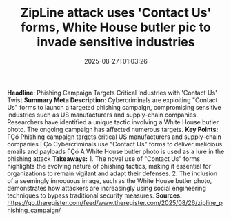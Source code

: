 ﻿---
title: "ZipLine attack uses 'Contact Us' forms, White House butler pic to invade sensitive industries"
date: "2025-08-27T01:03:26"
category: "Markets"
summary: ""
slug: "zipline attack uses contact us forms white house butler pic "
source_urls:
  - "https://go.theregister.com/feed/www.theregister.com/2025/08/26/zipline_phishing_campaign/"
seo:
  title: "ZipLine attack uses 'Contact Us' forms, White House butler pic to invade sensitive industries | Hash n Hedge"
  description: ""
  keywords: ["news", "markets", "brief"]
---
**Headline**: Phishing Campaign Targets Critical Industries with 'Contact Us' Twist  **Summary Meta Description**: Cybercriminals are exploiting "Contact Us" forms to launch a targeted phishing campaign, compromising sensitive industries such as US manufacturers and supply-chain companies. Researchers have identified a unique tactic involving a White House butler photo. The ongoing campaign has affected numerous targets.  **Key Points:**  ΓÇó Phishing campaign targets critical US manufacturers and supply-chain companies ΓÇó Cybercriminals use "Contact Us" forms to deliver malicious emails and payloads ΓÇó A White House butler photo is used as a lure in the phishing attack  **Takeaways:**  1. The novel use of "Contact Us" forms highlights the evolving nature of phishing tactics, making it essential for organizations to remain vigilant and adapt their defenses. 2. The inclusion of a seemingly innocuous image, such as the White House butler photo, demonstrates how attackers are increasingly using social engineering techniques to bypass traditional security measures.  **Sources:** https://go.theregister.com/feed/www.theregister.com/2025/08/26/zipline_phishing_campaign/ 
